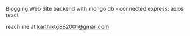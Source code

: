Blogging Web Site
backend with mongo db - connected
express: axios
react


reach me at
karthiktg882001@gmail.com
